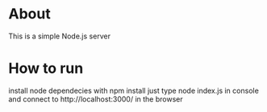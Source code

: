 # About
This is a simple Node.js server

# How to run
install node dependecies with npm install
just type node index.js in console and connect to http://localhost:3000/ in the browser